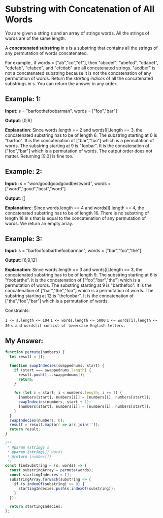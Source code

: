 # Substring with Concatenation of All Words

You are given a string s and an array of strings words. All the strings of words are of the same length.

A **concatenated substring** in s is a substring that contains all the strings of any permutation of words concatenated.

For example:, if words = ["ab","cd","ef"], then "abcdef", "abefcd", "cdabef", "cdefab", "efabcd", and "efcdab" are all concatenated strings. "acdbef" is not a concatenated substring because it is not the concatenation of any permutation of words.
Return the _starting indices_ of all the concatenated substrings in s. You can return the answer in any order.

 

## Example: 1:

**Input**: s = "barfoothefoobarman", words = ["foo","bar"]

**Output**: [0,9]

**Explanation**: Since words.length == 2 and words[i].length == 3, the concatenated substring has to be of length 6.
The substring starting at 0 is "barfoo". It is the concatenation of ["bar","foo"] which is a permutation of words.
The substring starting at 9 is "foobar". It is the concatenation of ["foo","bar"] which is a permutation of words.
The output order does not matter. Returning [9,0] is fine too.

## Example: 2:

**Input:**: s = "wordgoodgoodgoodbestword", words = ["word","good","best","word"]

**Output**: []

**Explanation:**: Since words.length == 4 and words[i].length == 4, the concatenated substring has to be of length 16.
There is no substring of length 16 in s that is equal to the concatenation of any permutation of words.
We return an empty array.

## Example: 3:
**Input**: s = "barfoofoobarthefoobarman", words = ["bar","foo","the"]

**Output**: [6,9,12]

**Explanation**: Since words.length == 3 and words[i].length == 3, the concatenated substring has to be of length 9.
The substring starting at 6 is "foobarthe". It is the concatenation of ["foo","bar","the"] which is a permutation of words.
The substring starting at 9 is "barthefoo". It is the concatenation of ["bar","the","foo"] which is a permutation of words.
The substring starting at 12 is "thefoobar". It is the concatenation of ["the","foo","bar"] which is a permutation of words.
 

Constraints:

`1 <= s.length <= 104`
`1 <= words.length <= 5000`
`1 <= words[i].length <= 30`
`s and words[i] consist of lowercase English letters.`

## My Answer:
```javascript
function permute(numbers) {
  let result = [];

  function swapIndecies(swappednums, start) {
    if (start === swappednums.length) {
      result.push([...swappednums]);
      return;
    }

    for (let i = start; i < numbers.length; i += 1) {
      [numbers[start], numbers[i]] = [numbers[i], numbers[start]];
      swapIndecies(numbers, start + 1);
      [numbers[start], numbers[i]] = [numbers[i], numbers[start]];
    }
  }
  swapIndecies(numbers, 0);
  result = result.map(arr => arr.join(''));
  return result;
}

/**
 * @param {string} s
 * @param {string[]} words
 * @return {number[]}
 */
const findSubstring = (s, words) => {
  const substringArray = permute(words);
  const startingIndecies = [];
  substringArray.forEach(substring => {
    if (s.indexOf(substring) >= 0) {
      startingIndecies.push(s.indexOf(substring));
    }
  });

  return startingIndecies;
};
```
